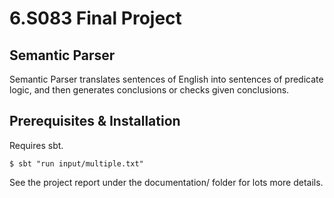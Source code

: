 # 6.S083 Final Project
## Semantic Parser


Semantic Parser translates sentences of English into sentences of predicate logic, and then generates conclusions or checks given conclusions.

## Prerequisites & Installation
Requires sbt.

```
$ sbt "run input/multiple.txt"
```

See the project report under the documentation/ folder for lots more details.
